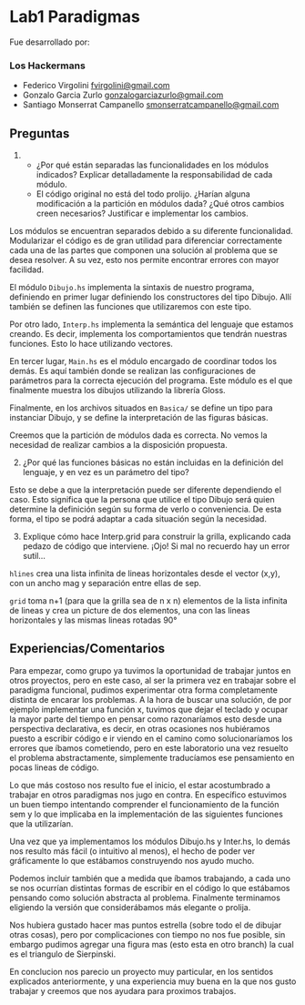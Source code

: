 # Lab1 Paradigmas
Fue desarrollado por:
### Los Hackermans

* Federico Virgolini <fvirgolini@gmail.com>
* Gonzalo Garcia Zurlo <gonzalogarciazurlo@gmail.com>
* Santiago Monserrat Campanello <smonserratcampanello@gmail.com>

## Preguntas
1.
    - ¿Por qué están separadas las funcionalidades en los módulos indicados? Explicar detalladamente la responsabilidad de cada módulo.
    - El código original no está del todo prolijo. ¿Harían alguna modificación a la partición en módulos dada? ¿Qué otros cambios creen necesarios? Justificar e implementar los cambios.

Los módulos se encuentran separados debido a su diferente funcionalidad. Modularizar el código es de gran utilidad para diferenciar correctamente cada una de las partes que componen una solución al problema que se desea resolver. A su vez, esto nos permite encontrar errores con mayor facilidad.

El módulo `Dibujo.hs` implementa la sintaxis de nuestro programa, definiendo en primer lugar definiendo los constructores del tipo Dibujo. Allí también se definen las funciones que utilizaremos con este tipo.

Por otro lado, `Interp.hs` implementa la semántica del lenguaje que estamos creando. Es decir, implementa los comportamientos que tendrán nuestras funciones. Esto lo hace utilizando vectores.

En tercer lugar, `Main.hs` es el módulo encargado de coordinar todos los demás. Es aquí también donde se realizan las configuraciones de parámetros para la correcta ejecución del programa. Este módulo es el que finalmente muestra los dibujos utilizando la librería Gloss.

Finalmente, en los archivos situados en `Basica/` se define un tipo para instanciar Dibujo, y se define la interpretación de las figuras básicas.

Creemos que la partición de módulos dada es correcta. No vemos la necesidad de realizar cambios a la disposición propuesta.

2. ¿Por qué las funciones básicas no están incluidas en la definición del lenguaje, y en vez es un parámetro del tipo?

Esto se debe a que la interpretación puede ser diferente dependiendo el caso. Esto significa que la persona que utilice el tipo Dibujo será quien determine la definición según su forma de verlo o conveniencia. De esta forma, el tipo se podrá adaptar a cada situación según la necesidad.

3. Explique cómo hace Interp.grid para construir la grilla, explicando cada pedazo de código que interviene. ¡Ojo! Si mal no recuerdo hay un error sutil…

`hlines` crea una lista infinita de lineas horizontales desde el vector (x,y), con un ancho mag y separación entre ellas de sep.

`grid` toma n+1 (para que la grilla sea de n x n) elementos de la lista infinita de lineas y crea un picture de dos elementos, una con las lineas horizontales y las mismas lineas rotadas 90°


## Experiencias/Comentarios

Para empezar, como grupo ya tuvimos la oportunidad de trabajar juntos en otros proyectos, pero en este caso, al ser la primera vez en trabajar sobre el paradigma funcional, pudimos experimentar otra forma completamente distinta de encarar los problemas. A la hora de buscar una solución, de por ejemplo implementar una función x, tuvimos que dejar el teclado y ocupar la mayor parte del tiempo en pensar como razonaríamos esto desde una perspectiva declarativa, es decir, en otras ocasiones nos hubiéramos puesto a escribir código e ir viendo en el camino como solucionaríamos los errores que íbamos cometiendo, pero en este laboratorio una vez resuelto el problema abstractamente, simplemente traducíamos ese pensamiento en pocas lineas de código.

Lo que más costoso nos resulto fue el inicio, el estar acostumbrado a trabajar en otros paradigmas nos jugo en contra. En específico estuvimos un buen tiempo intentando comprender el funcionamiento de la función sem y lo que implicaba en la implementación de las siguientes funciones que la utilizarían.     

Una vez que ya implementamos los módulos Dibujo.hs y Inter.hs, lo demás nos resulto más fácil (o intuitivo al menos), el hecho de poder ver gráficamente lo que estábamos construyendo nos ayudo mucho.   

Podemos incluir también que a medida que íbamos trabajando, a cada uno se nos ocurrían distintas formas de escribir en el código lo que estábamos pensando como solución abstracta al problema. Finalmente terminamos eligiendo la versión que considerábamos más elegante o prolija.

Nos hubiera gustado hacer mas puntos estrella (sobre todo el de dibujar otras cosas), pero por complicaciones con tiempo no nos fue posible, sin embargo pudimos agregar una figura mas (esto esta en otro branch) la cual es el triangulo de Sierpinski.
   
En conclucion nos parecio un proyecto muy particular, en los sentidos explicados anteriormente, y una experiencia muy buena en la que nos gusto trabajar y creemos que nos ayudara para proximos trabajos.